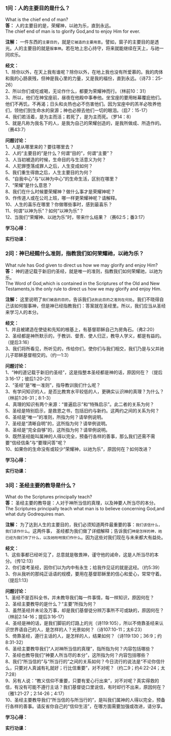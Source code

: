 ### 1问：人的主要目的是什么？

What is the chief end of man?  
**答：** 人的主要目的是，荣耀神，以祂为乐，直到永远。  
The chief end of man is to glorify God,and to enjoy Him for ever.

**注解：** 一件东西的`主要目的`，就是`它被造的主要用意`。譬如，窗子的主要目的是透光。人的主要目的就是`服事神`。若在地上忠心持守，将来就能继续在天上，与祂一同欢乐。

**经文：**  
1、除你以外，在天上我有谁呢？除你以外，在地上我也没有所爱慕的。我的肉体和我的心肠衰残，但神是我心里的力量，又是我的福份，直到永远。（诗73：25-26）  
2、所以你们或吃或喝，无论作什么，都要为荣耀神而行。（林前10：31）  
3、所以，他们在神宝座前，昼夜在他殿中事奉他。坐宝座的要用帐幕覆庇他们。他们不再饥，不再渴；日头和炎热也必不伤害他们。因为宝座中的羔羊必牧养他们，领他们到生命水的泉源；神也必擦去他们一切的眼泪。（启7：15-17）  
4、我们若活着，是为主而活；若死了，是为主而死。（罗14：8）  
5、就是凡称为我名下的人，是我为自己的荣耀创造的，是我所做成、所造作的。（赛43:7）  

**问题讨论：**  
1、人是从哪里来的？要往哪里去？  
2、人的“主要目的”是什么？何谓“目的”，何谓“主要”？  
3、人当初被造的时候，生命目的与生活意义为何？  
4、人犯罪堕落成罪人之后，人生变成如何？  
5、我们重生得救之后，人生主要目的为何？  
6、“自我中心”与“以神为中心”的生命生活，区别在哪里？  
7、“荣耀”是什么意思？  
8、我们在什么时候要荣耀神？做什么事才是荣耀神呢？  
9、作传道人或在公司上班，哪一样更荣耀神呢？请解释。  
10、人生的喜乐在哪里？你做哪些事时，感到最喜乐？  
11、何谓“以神为乐”？如何“以神为乐”？  
12、当我们“荣耀神、以祂为乐”时，带来什么结果？（赛62:5；番3:17）  
  

**学习心得：**

**实行功课：**


### 2问：神已经赐什么准则，指教我们如何荣耀祂，以祂为乐？

What rule has God given to direct us how we may glorify and enjoy Him?  
**答：** 神的道记载于新旧约圣经，就是唯一的准则，指教我们如何荣耀祂，以祂为乐。  
The Word of God,which is contained in the Scriptures of the Old and New Testaments,is the only rule to direct us how we may glorify and enjoy Him.

**注解：** 这里说明了`我们被造的目的`，告诉我们`达到此目的之准则在何处`。我们不晓得自己该如何服事神，但是神已经指教我们：答案就在圣经里。所以，我们应当从圣经来学习人的本分。

**经文：**  
1、并且被建造在使徒和先知的根基上，有基督耶稣自己为房角石。（弗2:20）  
2、圣经都是神所默示的，于教训、督责、使人归正，教导人学义，都是有益的。（提后3:16）  
3、我们将所看见，所听见的，传给你们，使你们与我们相交，我们乃是与父并祂儿子耶稣基督相交的。（约一1:3）  

**问题讨论：**  
1、“神的道记载于新旧约圣经”，这是指整本圣经都是神的话，原因何在？（提后3:16-17；彼后1:20-21）  
2、“圣经”是“唯一准则”，指导教训我们什么呢？  
3、有学问知识的人，是否比教育水平较低的人，更确实认识神的真理？为什么？（林前1:26-31；8:1-3）  
4、真理的知识有两个来源：“普遍启示”和“特殊启示”。此二者的关系为何？  
5、圣经是特别启示，是救恩之书，包括旧约与新约。这两约之间的关系为何？  
6、圣经是“唯一”的准则，所指为何？请举例说明。  
7、圣经是“清晰自明”的，这所指为何？请举例说明。  
8、圣经是“完全自够”的，这所指为何？请举例说明。  
9、既然圣经能叫属神的人得以完全，预备行各样的善事，那么我们还需不需要“信经信条”与“要理问答”呢？  
10、如果你的生命没有或较少“荣耀神，以祂为乐”，原因何在？如何改进？  


**学习心得：**

**实行功课：**


### 3问：圣经主要的教导是什么？

What do the Scriptures principally teach?  
**答：** 圣经主要的教导是：人对于神所当信的真理，以及神要人所当尽的本分。  
The Scriptures principally teach what man is to believe concerning God,and what duty Godrequires man.

**注解：** 为了达到人生的主要目的，我们必须知道两件最重要的事：`我们该信什么，我们该作什么`。这两件事，
圣经都为我们做了详细解释；告诉我们`神是怎样的神，祂已经为我们作了什么，以及祂吩咐我们作什么`。因为这些对我们现在与未来都大有益处。

**经文：**  
1、这些事都已经听见了，总意就是敬畏神，谨守他的诫命，这是人所当尽的本分。（传12:13）  
2、你们查考圣经，因你们以为内中有永生；给我作见证的就是这经。（约5:39）  
3、你从我听的那纯正话语的规模，要用在基督耶稣里的信心和爱心，常常守着。（提后1:13）  

**问题讨论：**  
1、圣经不是百科全书，并未教导我们每一件事情，每一样知识，原因何在？  
2、圣经主要教导的是什么？“主要”所指为何？  
3、虽然圣经并未论及万事，却是我们基督徒分辨万事所不可或缺的，原因何在？（林前2:14-16；提后3:16-17）  
4、圣经是神的话，是我们脚前的灯路上的光（诗119:105），所以不倚靠圣经来认识世界语自己的人，是怎样的人？光景如何？（诗107:10-11；太6:23）  
5、倚靠圣经，遵行主话的人，是怎样的人，结果如何？（诗119:130；36:9；约8:31-32）  
6、圣经主要教导我们“人对神所当信的真理”，指所指为何？内容包括哪些？  
7、圣经也教导我们“神要人所当尽的本分”，这所指为何？内容包括哪些？  
8、我们“所当信的”与“所当行的”之间的关系如何？今日流行的说法是“不论你信什么，只要对人真诚有礼就好；行比信重要”，对不对呢？（约二9；约4:22-24；太7:28）  
9、另有人说：“教义信仰不重要，只要有爱心行出来”，对不对呢？真实得救的信，有没有可能不遵行主话？我们基督徒口里说信，有时却行不出来，原因何在？（雅1:21-27；2:14-26；4:17）  
10、圣经主要教导我们“所当信的与所当行的”，是叫我们属神的人得以完全，预备行各样的善事。请反省你自己的“信仰生活”，在哪方面需要加强或改进，请分享。  


**学习心得：**

**实行功课：**






